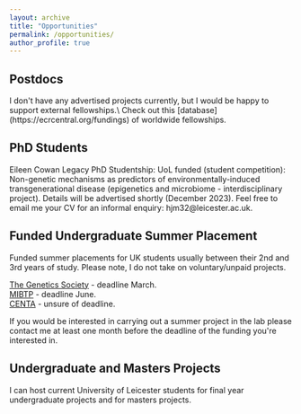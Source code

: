 ```yaml
---
layout: archive
title: "Opportunities"
permalink: /opportunities/
author_profile: true
---
```


<h2>Postdocs</h2>
I don't have any advertised projects currently, but I would be happy to support external fellowships.\
Check out this [database](https://ecrcentral.org/fundings) of worldwide fellowships.

<h2>PhD Students</h2>
Eileen Cowan Legacy PhD Studentship: UoL funded (student competition):</br>
Non-genetic mechanisms as predictors of environmentally-induced transgenerational disease (epigenetics and microbiome - interdisciplinary project). Details will be advertised shortly (December 2023). Feel free to email me your CV for an informal enquiry: hjm32@leicester.ac.uk.

<h2>Funded Undergraduate Summer Placement</h2>

Funded summer placements for UK students usually between their 2nd and 3rd years of study. Please note, I do not take on voluntary/unpaid projects.

[The Genetics Society](https://genetics.org.uk/grants/summer-studentships/) - deadline March.\
[MIBTP](https://warwick.ac.uk/fac/cross_fac/mibtp/rep/) - deadline June.\
[CENTA](https://centa.ac.uk/centa-research-experience-placements-rep-2022/) - unsure of deadline.

If you would be interested in carrying out a summer project in the lab please contact me at least one month before the deadline of the funding you're interested in.

<h2>Undergraduate and Masters Projects</h2>

I can host current University of Leicester students for final year undergraduate projects and for masters projects.